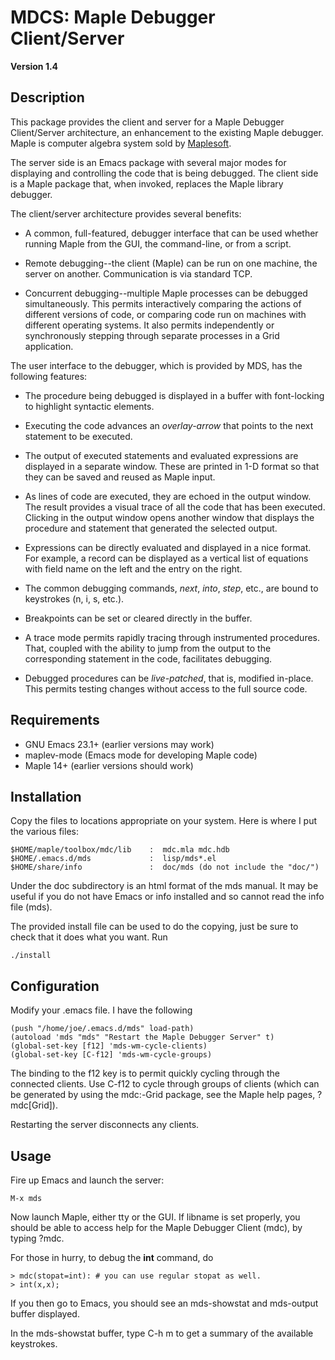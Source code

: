 MDCS: Maple Debugger Client/Server
==================================

**Version 1.4**

Description
-----------

This package provides the client and server for a Maple Debugger
Client/Server architecture, an enhancement to the existing Maple
debugger.  Maple is computer algebra system sold by
[Maplesoft](http://www.maplesoft.com/).


The server side is an Emacs package with several major modes
for displaying and controlling the code that is being debugged.
The client side is a Maple package that, when invoked,
replaces the Maple library debugger.

The client/server architecture provides several benefits:

* A common, full-featured, debugger interface that can be used
  whether running Maple from the GUI, the command-line, or from a
  script.

* Remote debugging--the client (Maple) can be run on one machine, the
  server on another. Communication is via standard TCP.

* Concurrent debugging--multiple Maple processes can be debugged
  simultaneously. This permits interactively comparing the actions of
  different versions of code, or comparing code run on machines with
  different operating systems. It also permits independently or
  synchronously stepping through separate processes in a Grid
  application.
  
The user interface to the debugger, which is provided by MDS, has
the following features:

* The procedure being debugged is displayed in a buffer with
  font-locking to highlight syntactic elements.

* Executing the code advances an _overlay-arrow_ that points to the
  next statement to be executed.

* The output of executed statements and evaluated expressions are
  displayed in a separate window.  These are printed in 1-D format
  so that they can be saved and reused as Maple input.

* As lines of code are executed, they are echoed in the output
  window.  The result provides a visual trace of all the code that
  has been executed.  Clicking in the output window opens another
  window that displays the procedure and statement that
  generated the selected output.

* Expressions can be directly evaluated and displayed in a nice
  format.  For example, a record can be displayed as a vertical list
  of equations with field name on the left and the entry on the
  right.

* The common debugging commands, *next*, *into*, *step*, etc., are
  bound to keystrokes (n, i, s, etc.).

* Breakpoints can be set or cleared directly in the buffer.

* A trace mode permits rapidly tracing through instrumented
  procedures.  That, coupled with the ability to jump from the
  output to the corresponding statement in the code, facilitates
  debugging.

* Debugged procedures can be _live-patched_, that is, modified
  in-place.  This permits testing changes without access to the full
  source code.
 

Requirements
------------
* GNU Emacs 23.1+ (earlier versions may work)
* maplev-mode (Emacs mode for developing Maple code)
* Maple 14+ (earlier versions should work)

Installation
------------
Copy the files to locations appropriate on your system.
Here is where I put the various files:

    $HOME/maple/toolbox/mdc/lib    :  mdc.mla mdc.hdb
    $HOME/.emacs.d/mds             :  lisp/mds*.el
    $HOME/share/info               :  doc/mds (do not include the "doc/")

Under the doc subdirectory is an html format of the mds manual.  It
may be useful if you do not have Emacs or info installed and so cannot
read the info file (mds).

The provided install file can be used to do the copying,
just be sure to check that it does what you want.  Run

    ./install

Configuration
-------------
Modify your .emacs file.  I have the following

    (push "/home/joe/.emacs.d/mds" load-path)
    (autoload 'mds "mds" "Restart the Maple Debugger Server" t)
    (global-set-key [f12] 'mds-wm-cycle-clients)
    (global-set-key [C-f12] 'mds-wm-cycle-groups)

The binding to the f12 key is to permit quickly cycling through the
connected clients.  Use C-f12 to cycle through groups of clients
(which can be generated by using the mdc:-Grid package,
see the Maple help pages, ?mdc[Grid]).

Restarting the server disconnects any clients. 

Usage
-----
Fire up Emacs and launch the server:

    M-x mds

Now launch Maple, either tty or the GUI.  If libname
is set properly, you should be able to access help for
the Maple Debugger Client (mdc), by typing ?mdc.

For those in hurry, to debug the **int** command, do

    > mdc(stopat=int): # you can use regular stopat as well.
    > int(x,x);

If you then go to Emacs, you should see an mds-showstat
and mds-output buffer displayed.

In the mds-showstat buffer, type C-h m to get a summary of 
the available keystrokes.


